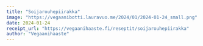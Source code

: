 ```yaml
---
title: "Soijarouhepiirakka"
image: "https://vegaanibotti.lauravuo.me/2024/01/2024-01-24_small.png"
date: 2024-01-24
receipt_url: "https://vegaanihaaste.fi/reseptit/soijarouhepiirakka"
author: "Vegaanihaaste"
---
```

